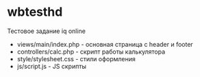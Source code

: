 # wbtesthd
Тестовое задание iq online

 * views/main/index.php - основная страница с header и footer
 * controllers/calc.php - скрипт работы калькулятора
 * style/stylesheet.css - стили оформления
 * js/script.js - JS скрипты
